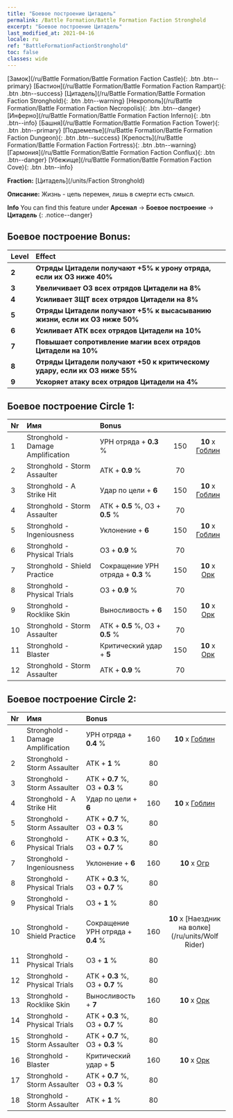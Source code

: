 ```yaml
---
title: "Боевое построение Цитадель"
permalink: /Battle Formation/Battle Formation Faction Stronghold
excerpt: "Боевое построение Цитадель"
last_modified_at: 2021-04-16
locale: ru
ref: "BattleFormationFactionStronghold"
toc: false
classes: wide
---
```

 [Замок](/ru/Battle Formation/Battle Formation Faction Castle){: .btn .btn--primary} [Бастион](/ru/Battle Formation/Battle Formation Faction Rampart){: .btn .btn--success} [Цитадель](/ru/Battle Formation/Battle Formation Faction Stronghold){: .btn .btn--warning} [Некрополь](/ru/Battle Formation/Battle Formation Faction Necropolis){: .btn .btn--danger} [Инферно](/ru/Battle Formation/Battle Formation Faction Inferno){: .btn .btn--info} [Башня](/ru/Battle Formation/Battle Formation Faction Tower){: .btn .btn--primary} [Подземелье](/ru/Battle Formation/Battle Formation Faction Dungeon){: .btn .btn--success} [Крепость](/ru/Battle Formation/Battle Formation Faction Fortress){: .btn .btn--warning} [Гармония](/ru/Battle Formation/Battle Formation Faction Conflux){: .btn .btn--danger} [Убежище](/ru/Battle Formation/Battle Formation Faction Cove){: .btn .btn--info} 

  **Fraction:** [Цитадель](/units/Faction Stronghold)

  **Описание:** Жизнь - цепь перемен, лишь в смерти есть смысл.

**Info** You can find this feature under **Арсенал** -> **Боевое построение** -> **Цитадель** 
{: .notice--danger}

## Боевое построение Bonus:

  | Level |         Effect        |
  |:------|:---------------------|
  | **2** | **Отряды Цитадели получают +5% к урону отряда, если их ОЗ ниже 40%** |
  | **3** | **Увеличивает ОЗ всех отрядов Цитадели на 8%** |
  | **4** | **Усиливает ЗЩТ всех отрядов Цитадели на 8%** |
  | **5** | **Отряды Цитадели получают +5% к высасыванию жизни, если их ОЗ ниже 50%** |
  | **6** | **Усиливает АТК всех отрядов Цитадели на 10%** |
  | **7** | **Повышает сопротивление магии всех отрядов Цитадели на 10%** |
  | **8** | **Отряды Цитадели получают +50 к критическому удару, если их ОЗ ниже 55%** |
  | **9** | **Ускоряет атаку всех отрядов Цитадели на 4%** |

## Боевое построение Circle 1:

  |  Nr  |  Имя   |  Bonus  | <i class="fas fa-flask"/>  |  <i class="fab fa-optin-monster"/> |
  |:-----|:--------------------|:---------|:-----------------:|:----------------:|
  | 1 | Stronghold - Damage Amplification | УРН отряда + **0.3** % | 150 |  **10** x [Гоблин](/ru/units/Goblin) |
  | 2 | Stronghold - Storm Assaulter | АТК + **0.9** % | 70 |   |
  | 3 | Stronghold - A Strike Hit | Удар по цели + **6**  | 150 |  **10** x [Гоблин](/ru/units/Goblin) |
  | 4 | Stronghold - Storm Assaulter | АТК + **0.5** %, ОЗ + **0.5** % | 70 |   |
  | 5 | Stronghold - Ingeniousness | Уклонение + **6**  | 150 |  **10** x [Гоблин](/ru/units/Goblin) |
  | 6 | Stronghold - Physical Trials | ОЗ + **0.9** % | 70 |   |
  | 7 | Stronghold - Shield Practice | Сокращение УРН отряда + **0.3** % | 150 |  **10** x [Орк](/ru/units/Orc) |
  | 8 | Stronghold - Physical Trials | ОЗ + **0.9** % | 70 |   |
  | 9 | Stronghold - Rocklike Skin | Выносливость + **6**  | 150 |  **10** x [Орк](/ru/units/Orc) |
  | 10 | Stronghold - Storm Assaulter | АТК + **0.5** %, ОЗ + **0.5** % | 70 |   |
  | 11 | Stronghold - Blaster | Критический удар + **5**  | 150 |  **10** x [Орк](/ru/units/Orc) |
  | 12 | Stronghold - Storm Assaulter | АТК + **0.9** % | 70 |   |
  


## Боевое построение Circle 2:

  |  Nr  |  Имя   |  Bonus  | <i class="fas fa-flask"/>  |  <i class="fab fa-optin-monster"/> |
  |:-----|:--------------------|:---------|:-----------------:|:----------------:|
  | 1 | Stronghold - Damage Amplification | УРН отряда + **0.4** % | 160 |  **10** x [Гоблин](/ru/units/Goblin) |
  | 2 | Stronghold - Storm Assaulter | АТК + **1** % | 80 |   |
  | 3 | Stronghold - Storm Assaulter | АТК + **0.7** %, ОЗ + **0.3** % | 80 |   |
  | 4 | Stronghold - A Strike Hit | Удар по цели + **6**  | 160 |  **10** x [Гоблин](/ru/units/Goblin) |
  | 5 | Stronghold - Storm Assaulter | АТК + **0.7** %, ОЗ + **0.3** % | 80 |   |
  | 6 | Stronghold - Physical Trials | АТК + **0.3** %, ОЗ + **0.7** % | 80 |   |
  | 7 | Stronghold - Ingeniousness | Уклонение + **6**  | 160 |  **10** x [Огр](/ru/units/Ogre) |
  | 8 | Stronghold - Physical Trials | АТК + **0.3** %, ОЗ + **0.7** % | 80 |   |
  | 9 | Stronghold - Physical Trials | ОЗ + **1** % | 80 |   |
  | 10 | Stronghold - Shield Practice | Сокращение УРН отряда + **0.4** % | 160 |  **10** x [Наездник на волке](/ru/units/Wolf Rider) |
  | 11 | Stronghold - Physical Trials | ОЗ + **1** % | 80 |   |
  | 12 | Stronghold - Physical Trials | АТК + **0.3** %, ОЗ + **0.7** % | 80 |   |
  | 13 | Stronghold - Rocklike Skin | Выносливость + **7**  | 160 |  **10** x [Орк](/ru/units/Orc) |
  | 14 | Stronghold - Physical Trials | АТК + **0.3** %, ОЗ + **0.7** % | 80 |   |
  | 15 | Stronghold - Storm Assaulter | АТК + **0.7** %, ОЗ + **0.3** % | 80 |   |
  | 16 | Stronghold - Blaster | Критический удар + **5**  | 160 |  **10** x [Орк](/ru/units/Orc) |
  | 17 | Stronghold - Storm Assaulter | АТК + **0.7** %, ОЗ + **0.3** % | 80 |   |
  | 18 | Stronghold - Storm Assaulter | АТК + **1** % | 80 |   |
  

